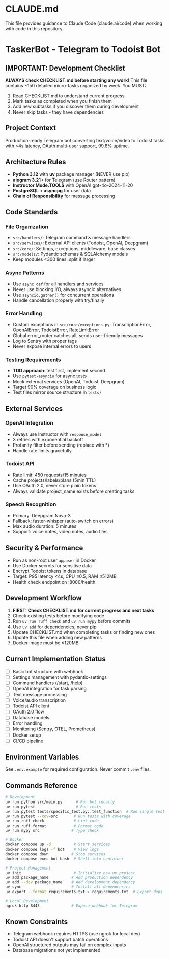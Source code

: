 # CLAUDE.md

This file provides guidance to Claude Code (claude.ai/code) when working with code in this repository.

# TaskerBot - Telegram to Todoist Bot

## IMPORTANT: Development Checklist
**ALWAYS check CHECKLIST.md before starting any work!** This file contains ~150 detailed micro-tasks organized by week. You MUST:
1. Read CHECKLIST.md to understand current progress
2. Mark tasks as completed when you finish them
3. Add new subtasks if you discover them during development
4. Never skip tasks - they have dependencies

## Project Context
Production-ready Telegram bot converting text/voice/video to Todoist tasks with <4s latency, OAuth multi-user support, 99.8% uptime.

## Architecture Rules
- **Python 3.12** with **uv** package manager (NEVER use pip)
- **aiogram 3.21+** for Telegram (use Router pattern)
- **Instructor Mode.TOOLS** with OpenAI gpt-4o-2024-11-20
- **PostgreSQL + asyncpg** for user data
- **Chain of Responsibility** for message processing

## Code Standards
### File Organization
- `src/handlers/`: Telegram command & message handlers
- `src/services/`: External API clients (Todoist, OpenAI, Deepgram)
- `src/core/`: Settings, exceptions, middleware, base classes
- `src/models/`: Pydantic schemas & SQLAlchemy models
- Keep modules <300 lines, split if larger

### Async Patterns
- Use `async def` for all handlers and services
- Never use blocking I/O, always asyncio alternatives
- Use `asyncio.gather()` for concurrent operations
- Handle cancellation properly with try/finally

### Error Handling
- Custom exceptions in `src/core/exceptions.py`: TranscriptionError, OpenAIError, TodoistError, RateLimitError
- Global error_router catches all, sends user-friendly messages
- Log to Sentry with proper tags
- Never expose internal errors to users

### Testing Requirements
- **TDD approach**: test first, implement second
- Use `pytest-asyncio` for async tests
- Mock external services (OpenAI, Todoist, Deepgram)
- Target 90% coverage on business logic
- Test files mirror source structure in `tests/`

## External Services
### OpenAI Integration
- Always use Instructor with `response_model`
- 3 retries with exponential backoff
- Profanity filter before sending (replace with *)
- Handle rate limits gracefully

### Todoist API
- Rate limit: 450 requests/15 minutes
- Cache projects/labels/plans (5min TTL)
- Use OAuth 2.0, never store plain tokens
- Always validate project_name exists before creating tasks

### Speech Recognition
- Primary: Deepgram Nova-3
- Fallback: faster-whisper (auto-switch on errors)
- Max audio duration: 5 minutes
- Support: voice notes, video notes, audio files

## Security & Performance
- Run as non-root user `appuser` in Docker
- Use Docker secrets for sensitive data
- Encrypt Todoist tokens in database
- Target: P95 latency <4s, CPU ≤0.5, RAM ≤512MB
- Health check endpoint on :8000/health

## Development Workflow
1. **FIRST: Check CHECKLIST.md for current progress and next tasks**
2. Check existing tests before modifying code
3. Run `uv run ruff check` and `uv run mypy` before commits
4. Use `uv add` for dependencies, never pip
5. Update CHECKLIST.md when completing tasks or finding new ones
6. Update this file when adding new patterns
7. Docker image must be ≤120MB

## Current Implementation Status
- [ ] Basic bot structure with webhook
- [ ] Settings management with pydantic-settings
- [ ] Command handlers (/start, /help)
- [ ] OpenAI integration for task parsing
- [ ] Text message processing
- [ ] Voice/audio transcription
- [ ] Todoist API client
- [ ] OAuth 2.0 flow
- [ ] Database models
- [ ] Error handling
- [ ] Monitoring (Sentry, OTEL, Prometheus)
- [ ] Docker setup
- [ ] CI/CD pipeline

## Environment Variables
See `.env.example` for required configuration. Never commit `.env` files.

## Commands Reference
```bash
# Development
uv run python src/main.py      # Run bot locally
uv run pytest                  # Run tests
uv run pytest tests/specific_test.py::test_function  # Run single test
uv run pytest --cov=src       # Run tests with coverage
uv run ruff check             # Lint code
uv run ruff format            # Format code
uv run mypy src              # Type check

# Docker
docker compose up -d          # Start services
docker compose logs -f bot    # View logs
docker compose down          # Stop services
docker compose exec bot bash  # Shell into container

# Project Management
uv init                       # Initialize new uv project
uv add package_name          # Add production dependency
uv add --dev package_name    # Add development dependency
uv sync                      # Install all dependencies
uv export --format requirements-txt > requirements.txt  # Export deps

# Local Development
ngrok http 8443              # Expose webhook for Telegram
```

## Known Constraints
- Telegram webhook requires HTTPS (use ngrok for local dev)
- Todoist API doesn't support batch operations
- OpenAI structured outputs may fail on complex inputs
- Database migrations not yet implemented
